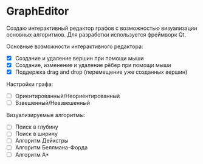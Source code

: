 # GraphEditor
Создаю интерактивный редактор графов с возможностью визуализации основных алгоритмов. Для разработки используется фреймворк Qt.

Основные возможности интерактивного редактора:
- [X] Создание и удаление вершин при помощи мыши
- [X] Создание, изменение и удаление рёбер при помощи мыши
- [X] Поддержка drag and drop (перемещение уже созданных вершин)

Настройки графа:
- [ ] Ориентированный/Неориентированный
- [ ] Взвешенный/Невзвешенный

Визуализируемые алгоритмы:
- [ ] Поиск в глубину
- [ ] Поиск в ширину
- [ ] Алгоритм Дейкстры
- [ ] Алгоритм Беллмана-Форда
- [ ] Алгоритм A*
